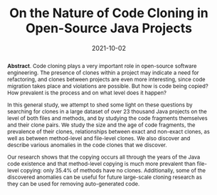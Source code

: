 ---
title: "On the Nature of Code Cloning in Open-Source Java Projects"
authors: '<i>Yaroslav Golubev and Timofey Bryksin</i>'
status: "published"
collection: publications
permalink: /publication/2021-10-02-nature-of-clones
date: 2021-10-02
venue: "proceedings of <b>IWSC'21</b>"
pdf: 'https://arxiv.org/pdf/2107.04712.pdf'
paperurl: 'https://doi.org/10.1109/IWSC53727.2021.00010'
abstract: '<p><b>Abstract</b>. Code cloning plays a very important role in open-source software engineering. The presence of clones within a project may indicate a need for refactoring, and clones between projects are even more interesting, since code migration takes place and violations are possible. But how is code being copied? How prevalent is the process and on what level does it happen?</p><p>In this general study, we attempt to shed some light on these questions by searching for clones in a large dataset of over 23 thousand Java projects on the level of both files and methods, and by studying the code fragments themselves and their clone pairs. We study the size and the age of code fragments, the prevalence of their clones, relationships between exact and non-exact clones, as well as between method-level and file-level clones. We also discover and describe various anomalies in the code clones that we discover.</p><p>Our research shows that the copying occurs all through the years of the Java code existence and that method-level copying is much more prevalent than file-level copying: only 35.4% of methods have no clones. Additionally, some of the discovered anomalies can be useful for future large-scale cloning research as they can be used for removing auto-generated code.</p>'
---